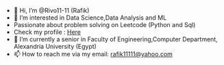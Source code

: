 - 👋 Hi, I’m @Rivo11-11 (Rafik)
- 👀 I’m interested in  Data Science,Data Analysis and ML
- Passionate about problem solving on Leetcode (Python and Sql)
- Check my profile : [Here](https://leetcode.com/Rivo11/)
- 🌱 I’m currently a senior in Faculty of Engineering,Computer Department, Alexandria University (Egypt)
- 📫 How to reach me via my email: rafik11111@yahoo.com

